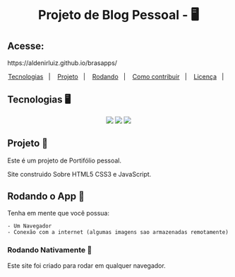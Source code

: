 <h1 align="center">
    Projeto de Blog Pessoal - 🖥️
</h1>

<h2>Acesse: </h2><a>https://aldenirluiz.github.io/brasapps/</a>

<p align="center">
  <a href="#tecnologias">Tecnologias</a>&nbsp;&nbsp;&nbsp;|&nbsp;&nbsp;&nbsp;
  <a href="#projeto">Projeto</a>&nbsp;&nbsp;&nbsp;|&nbsp;&nbsp;&nbsp;
  <a href="#rodando">Rodando</a>&nbsp;&nbsp;&nbsp;|&nbsp;&nbsp;&nbsp;
  <a href="#como-contribuir">Como contribuir</a>&nbsp;&nbsp;&nbsp;|&nbsp;&nbsp;&nbsp;
  <a href="#license">Licença</a>&nbsp;&nbsp;&nbsp;|&nbsp;&nbsp;&nbsp;
</p>

<a id="tecnologias"></a>

## Tecnologias 🖥️

<div align="center">
    <img src="https://img.shields.io/badge/html%205-%2307405e.svg?style=for-the-badge&logo=html5&logoColor=orange">
    <img src="https://img.shields.io/badge/css%203-%2307405e.svg?style=for-the-badge&logo=css3&logoColor=cyan">
    <img src="https://img.shields.io/badge/JavaScript%20Native-%2307405e.svg?style=for-the-badge&logo=javascript&logoColor=yellow">
</div>

<a id="projeto"></a>

## Projeto 📕

Este é um projeto de Portifólio pessoal.

Site construido Sobre HTML5 CSS3 e JavaScript.

<a id="rodando"></a>

## Rodando o App 🚀

Tenha em mente que você possua:

    - Um Navegador
    - Conexão com a internet (algumas imagens sao armazenadas remotamente)

### Rodando Nativamente 🌅

Este site foi criado para rodar em qualquer navegador.